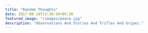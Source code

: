 ```yaml
---
title: "Random Thoughts"
date: 2017-08-19T13:30:59+05:30
featured_image: "/images/peace.jpg"
description: "Observations And Stories And Trifles And Gripes."
---
```

